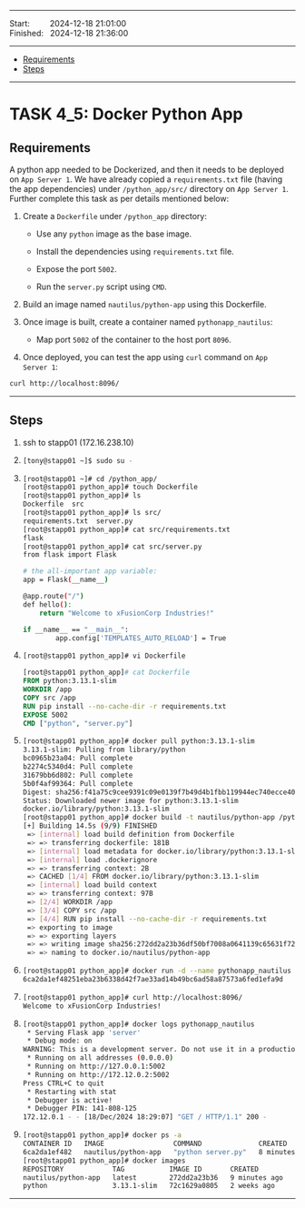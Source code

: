 ------------------------------

Start: &nbsp;&nbsp;&nbsp;&nbsp;&nbsp;&nbsp;&nbsp;&nbsp;2024-12-18 21:01:00  
Finished: &nbsp;&nbsp;2024-12-18 21:36:00  

------------------------------

- [Requirements](#requirements)
- [Steps](#steps)

------------------------------

# TASK 4_5: Docker Python App

## Requirements

A python app needed to be Dockerized, and then it needs to be deployed on `App Server 1`. 
We have already copied a `requirements.txt` file (having the app dependencies) under `/python_app/src/` directory on `App Server 1`. 
Further complete this task as per details mentioned below:

1. Create a `Dockerfile` under `/python_app` directory:

   - Use any `python` image as the base image.  
     
   - Install the dependencies using `requirements.txt` file.  
     
   - Expose the port `5002`.  
     
   - Run the `server.py` script using `CMD`.  
     

2. Build an image named `nautilus/python-app` using this Dockerfile.


3. Once image is built, create a container named `pythonapp_nautilus`:

   - Map port `5002` of the container to the host port `8096`.

4. Once deployed, you can test the app using `curl` command on `App Server 1`:  
```bash
curl http://localhost:8096/
```

------------------------------

## Steps

1) ssh to stapp01 (172.16.238.10)

2) ```bash
   [tony@stapp01 ~]$ sudo su -
   ```
3) ```bash
   [root@stapp01 ~]# cd /python_app/
   [root@stapp01 python_app]# touch Dockerfile
   [root@stapp01 python_app]# ls
   Dockerfile  src
   [root@stapp01 python_app]# ls src/
   requirements.txt  server.py
   [root@stapp01 python_app]# cat src/requirements.txt 
   flask
   [root@stapp01 python_app]# cat src/server.py 
   from flask import Flask
   
   # the all-important app variable:
   app = Flask(__name__)
   
   @app.route("/")
   def hello():
       return "Welcome to xFusionCorp Industries!"
   
   if __name__ == "__main__":
           app.config['TEMPLATES_AUTO_RELOAD'] = True
   ```
4) ```bash
   [root@stapp01 python_app]# vi Dockerfile
   ```
   ```dockerfile
   [root@stapp01 python_app]# cat Dockerfile 
   FROM python:3.13.1-slim
   WORKDIR /app
   COPY src /app
   RUN pip install --no-cache-dir -r requirements.txt
   EXPOSE 5002
   CMD ["python", "server.py"]
   ```
5) ```bash
   [root@stapp01 python_app]# docker pull python:3.13.1-slim
   3.13.1-slim: Pulling from library/python
   bc0965b23a04: Pull complete 
   b2274c5340d4: Pull complete 
   31679bb6d802: Pull complete 
   5b0f4af99364: Pull complete 
   Digest: sha256:f41a75c9cee9391c09e0139f7b49d4b1fbb119944ec740ecce4040626dc07bed
   Status: Downloaded newer image for python:3.13.1-slim
   docker.io/library/python:3.13.1-slim
   [root@stapp01 python_app]# docker build -t nautilus/python-app /python_app
   [+] Building 14.5s (9/9) FINISHED                                                                           docker:default
    => [internal] load build definition from Dockerfile                                                                  0.0s
    => => transferring dockerfile: 181B                                                                                  0.0s
    => [internal] load metadata for docker.io/library/python:3.13.1-slim                                                 0.0s
    => [internal] load .dockerignore                                                                                     0.1s
    => => transferring context: 2B                                                                                       0.0s
    => CACHED [1/4] FROM docker.io/library/python:3.13.1-slim                                                            0.0s
    => [internal] load build context                                                                                     0.0s
    => => transferring context: 97B                                                                                      0.0s
    => [2/4] WORKDIR /app                                                                                                5.5s
    => [3/4] COPY src /app                                                                                               1.4s
    => [4/4] RUN pip install --no-cache-dir -r requirements.txt                                                          5.9s
    => exporting to image                                                                                                1.4s 
    => => exporting layers                                                                                               1.3s 
    => => writing image sha256:272dd2a23b36df50bf7008a0641139c65631f72b5c2c02e2b5a26e2f96a3c4d4                          0.0s 
    => => naming to docker.io/nautilus/python-app
   ```
6) ```bash
   [root@stapp01 python_app]# docker run -d --name pythonapp_nautilus -p 8096:5002 nautilus/python-app
   6ca2da1ef48251eba23b6338d42f7ae33ad14b49bc6ad58a87573a6fed1efa9d
   ```
7) ```bash
   [root@stapp01 python_app]# curl http://localhost:8096/
   Welcome to xFusionCorp Industries!
   ```
8) ```bash
   [root@stapp01 python_app]# docker logs pythonapp_nautilus
    * Serving Flask app 'server'
    * Debug mode: on
   WARNING: This is a development server. Do not use it in a production deployment. Use a production WSGI server instead.
    * Running on all addresses (0.0.0.0)
    * Running on http://127.0.0.1:5002
    * Running on http://172.12.0.2:5002
   Press CTRL+C to quit
    * Restarting with stat
    * Debugger is active!
    * Debugger PIN: 141-808-125
   172.12.0.1 - - [18/Dec/2024 18:29:07] "GET / HTTP/1.1" 200 -
   ```
9) ```bash
   [root@stapp01 python_app]# docker ps -a
   CONTAINER ID   IMAGE                 COMMAND              CREATED         STATUS         PORTS                    NAMES
   6ca2da1ef482   nautilus/python-app   "python server.py"   8 minutes ago   Up 8 minutes   0.0.0.0:8096->5002/tcp   pythonapp_nautilus
   [root@stapp01 python_app]# docker images
   REPOSITORY            TAG           IMAGE ID       CREATED         SIZE
   nautilus/python-app   latest        272dd2a23b36   9 minutes ago   133MB
   python                3.13.1-slim   72c1629a0805   2 weeks ago     120MB
   ```
[//]: # ( You have successfully completed the challenge.Results have been saved. Ref ID:6481fc1b5aecb08e6658f91f )
------------------------------
